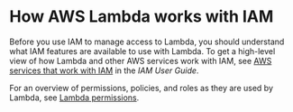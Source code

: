 # How AWS Lambda works with IAM<a name="security_iam_service-with-iam"></a>

Before you use IAM to manage access to Lambda, you should understand what IAM features are available to use with Lambda\. To get a high\-level view of how Lambda and other AWS services work with IAM, see [AWS services that work with IAM](https://docs.aws.amazon.com/IAM/latest/UserGuide/reference_aws-services-that-work-with-iam.html) in the *IAM User Guide*\.

For an overview of permissions, policies, and roles as they are used by Lambda, see [Lambda permissions](lambda-permissions.md)\.